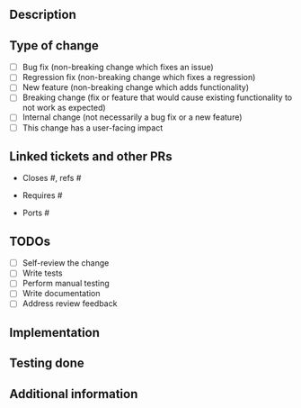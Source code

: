 ## Description
<!--Provide high-level overview of what the change is for.-->

## Type of change
<!--Select all options appropriate for this change.-->

- [ ] Bug fix (non-breaking change which fixes an issue)
- [ ] Regression fix (non-breaking change which fixes a regression)
- [ ] New feature (non-breaking change which adds functionality)
- [ ] Breaking change (fix or feature that would cause existing functionality to not work as expected)
- [ ] Internal change (not necessarily a bug fix or a new feature)
- [ ] This change has a user-facing impact

## Linked tickets and other PRs
<!--Keep only relevant items.-->

<!--This PR addresses the following issues.-->
* Closes #, refs #
<!--This PR depends on the following PRs (e.g. planet, satellite, etc.).-->
* Requires #
<!--This PR is a back-/forward-port of the following PR.-->
* Ports #

## TODOs
<!--Keep only relevant items and check them as they get completed.-->

- [ ] Self-review the change
- [ ] Write tests
- [ ] Perform manual testing
- [ ] Write documentation
- [ ] Address review feedback

## Implementation
<!--Add any relevant implementation details that might help the reviewers.-->

## Testing done
<!--Explain what kind of testing these changes underwent.-->

## Additional information
<!--Anything else that may be relevant.-->
